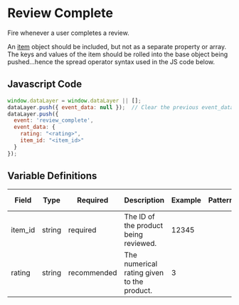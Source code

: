 # Review Complete

Fire whenever a user completes a review. 

An [item](/schemas/item) object should be included, but not as a separate property or array. The keys and values of the item should be rolled into the base object being pushed...hence the spread operator syntax used in the JS code below.

## Javascript Code

```js
window.dataLayer = window.dataLayer || [];
dataLayer.push({ event_data: null });  // Clear the previous event_data object.
dataLayer.push({
  event: 'review_complete',
  event_data: {
    rating: "<rating>",
    item_id: "<item_id>"
  }
});
```

## Variable Definitions

|Field|Type|Required|Description|Example|Pattern|Min Length|Max Length|Minimum|Maximum|Multiple Of|
| --- | --- | --- | --- | --- | --- | --- | --- | --- | --- | --- |
|item_id|string|required|The ID of the product being reviewed.|12345|
|rating|string|recommended|The numerical rating given to the product.|3|
